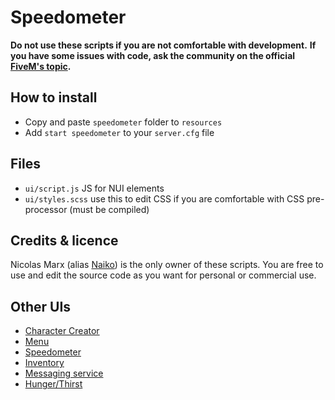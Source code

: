 # Speedometer

**Do not use these scripts if you are not comfortable with development.**
**If you have some issues with code, ask the community on the official [FiveM's topic](https://forum.fivem.net/t/preview-enhanced-hud/634217).**

## How to install

* Copy and paste ```speedometer``` folder to ```resources```
* Add ```start speedometer``` to your ```server.cfg``` file

## Files

* ```ui/script.js``` JS for NUI elements
* ```ui/styles.scss``` use this to edit CSS if you are comfortable with CSS pre-processor (must be compiled)

## Credits & licence

Nicolas Marx (alias [Naiko](https://twitter.com/naikzer_)) is the only owner of these scripts. You are free to use and edit the source code as you want for personal or commercial use. 

## Other UIs

* [Character Creator](../skincreator)
* [Menu](../menu)
* [Speedometer](../speedometer) 
* [Inventory]() 
* [Messaging service]() 
* [Hunger/Thirst]()  